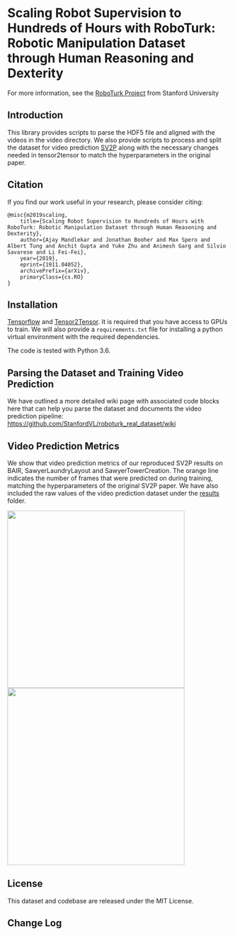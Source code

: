 # Scaling Robot Supervision to Hundreds of Hours with RoboTurk: Robotic Manipulation Dataset through Human Reasoning and Dexterity

For more information, see the [RoboTurk Project](http://roboturk.stanford.edu/) from Stanford University


## Introduction

This library provides scripts to parse the HDF5 file and aligned with the videos in the video directory. We also provide scripts to process and split the dataset for video prediction [SV2P](https://arxiv.org/abs/1710.11252) along with the necessary changes needed in tensor2tensor to match the hyperparameters in the original paper.

## Citation

If you find our work useful in your research, please consider citing:

```
@misc{m2019scaling,
    title={Scaling Robot Supervision to Hundreds of Hours with RoboTurk: Robotic Manipulation Dataset through Human Reasoning and Dexterity},
    author={Ajay Mandlekar and Jonathan Booher and Max Spero and Albert Tung and Anchit Gupta and Yuke Zhu and Animesh Garg and Silvio Savarese and Li Fei-Fei},
    year={2019},
    eprint={1911.04052},
    archivePrefix={arXiv},
    primaryClass={cs.RO}
}
```

## Installation

[Tensorflow](https://github.com/tensorflow/tensorflow) and [Tensor2Tensor](https://github.com/tensorflow/tensor2tensor). It is required that you have access to GPUs to train. We will also provide a `requirements.txt` file for installing a python virtual environment with the required dependencies.

The code is tested with Python 3.6.

## Parsing the Dataset and Training Video Prediction

We have outlined a more detailed wiki page with associated code blocks here that can help you parse the dataset and documents the video prediction pipeline: https://github.com/StanfordVL/roboturk_real_dataset/wiki

## Video Prediction Metrics

We show that video prediction metrics of our reproduced SV2P results on BAIR, SawyerLaundryLayout and SawyerTowerCreation. The orange line indicates the number of frames that were predicted on during training, matching the hyperparameters of the original SV2P paper. We have also included the raw values of the video prediction dataset under the [results](https://github.com/StanfordVL/roboturk_real_dataset/blob/master/results) folder.

<img src= "https://github.com/StanfordVL/roboturk_real_dataset/blob/master/images/sv2p_ssim.png" width="400"> <img src= "https://github.com/StanfordVL/roboturk_real_dataset/blob/master/images/sv2p_psnr.png" width="400">


## License

This dataset and codebase are released under the MIT License.

## Change Log

